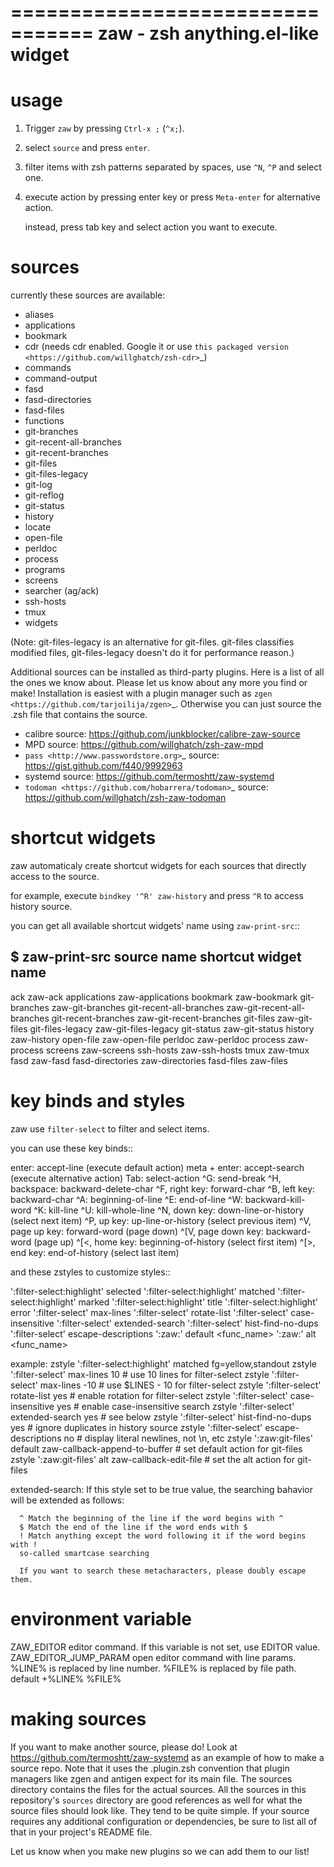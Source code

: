 =================================
zaw - zsh anything.el-like widget
=================================


usage
=====

1. Trigger `zaw` by pressing ``Ctrl-x ;`` (``^x;``).
2. select `source` and press ``enter``.
3. filter items with zsh patterns separated by spaces, use ``^N``, ``^P`` and select one.
4. execute action by pressing enter key or press ``Meta-enter`` for alternative action.

   instead, press tab key and select action you want to execute.


sources
=======

currently these sources are available:

- aliases
- applications
- bookmark
- cdr (needs cdr enabled.  Google it or use `this packaged version <https://github.com/willghatch/zsh-cdr>`_)
- commands
- command-output
- fasd
- fasd-directories
- fasd-files
- functions
- git-branches
- git-recent-all-branches
- git-recent-branches
- git-files
- git-files-legacy
- git-log
- git-reflog
- git-status
- history
- locate
- open-file
- perldoc
- process
- programs
- screens
- searcher (ag/ack)
- ssh-hosts
- tmux
- widgets

(Note: git-files-legacy is an alternative for git-files.
git-files classifies modified files, git-files-legacy doesn't do it for
performance reason.)

Additional sources can be installed as third-party plugins.  Here is a list of all
the ones we know about.  Please let us know about any more you find or make!
Installation is easiest with a plugin manager such as 
`zgen <https://github.com/tarjoilija/zgen>`_.  Otherwise you can just source the
.zsh file that contains the source.

- calibre source: https://github.com/junkblocker/calibre-zaw-source
- MPD source: https://github.com/willghatch/zsh-zaw-mpd
- `pass <http://www.passwordstore.org>`_ source: https://gist.github.com/f440/9992963
- systemd source: https://github.com/termoshtt/zaw-systemd
- `todoman <https://github.com/hobarrera/todoman>`_ source: https://github.com/willghatch/zsh-zaw-todoman

shortcut widgets
================

zaw automaticaly create shortcut widgets for each sources
that directly access to the source.

for example, execute ``bindkey '^R' zaw-history`` and
press ``^R`` to access history source.

you can get all available shortcut widgets' name using ``zaw-print-src``::

  $ zaw-print-src
  source name      shortcut widget name
  ----------------------------------------
  ack              zaw-ack
  applications     zaw-applications
  bookmark         zaw-bookmark
  git-branches     zaw-git-branches
  git-recent-all-branches     zaw-git-recent-all-branches
  git-recent-branches     zaw-git-recent-branches
  git-files        zaw-git-files
  git-files-legacy zaw-git-files-legacy
  git-status       zaw-git-status
  history          zaw-history
  open-file        zaw-open-file
  perldoc          zaw-perldoc
  process          zaw-process
  screens          zaw-screens
  ssh-hosts        zaw-ssh-hosts
  tmux             zaw-tmux
  fasd             zaw-fasd
  fasd-directories zaw-directories
  fasd-files       zaw-files


key binds and styles
====================

zaw use ``filter-select`` to filter and select items.

you can use these key binds::

  enter:              accept-line (execute default action)
  meta + enter:       accept-search (execute alternative action)
  Tab:                select-action
  ^G:                 send-break
  ^H, backspace:      backward-delete-char
  ^F, right key:      forward-char
  ^B, left key:       backward-char
  ^A:                 beginning-of-line
  ^E:                 end-of-line
  ^W:                 backward-kill-word
  ^K:                 kill-line
  ^U:                 kill-whole-line
  ^N, down key:       down-line-or-history (select next item)
  ^P, up key:         up-line-or-history (select previous item)
  ^V, page up key:    forward-word (page down)
  ^[V, page down key: backward-word (page up)
  ^[<, home key:      beginning-of-history (select first item)
  ^[>, end key:       end-of-history (select last item)

and these zstyles to customize styles::

  ':filter-select:highlight' selected
  ':filter-select:highlight' matched
  ':filter-select:highlight' marked
  ':filter-select:highlight' title
  ':filter-select:highlight' error
  ':filter-select' max-lines
  ':filter-select' rotate-list
  ':filter-select' case-insensitive
  ':filter-select' extended-search
  ':filter-select' hist-find-no-dups
  ':filter-select' escape-descriptions
  ':zaw:<source-name>' default <func_name>
  ':zaw:<source-name>' alt <func_name>

  example:
    zstyle ':filter-select:highlight' matched fg=yellow,standout
    zstyle ':filter-select' max-lines 10 # use 10 lines for filter-select
    zstyle ':filter-select' max-lines -10 # use $LINES - 10 for filter-select
    zstyle ':filter-select' rotate-list yes # enable rotation for filter-select
    zstyle ':filter-select' case-insensitive yes # enable case-insensitive search
    zstyle ':filter-select' extended-search yes # see below
    zstyle ':filter-select' hist-find-no-dups yes # ignore duplicates in history source
    zstyle ':filter-select' escape-descriptions no # display literal newlines, not \n, etc
    zstyle ':zaw:git-files' default zaw-callback-append-to-buffer # set default action for git-files
    zstyle ':zaw:git-files' alt zaw-callback-edit-file # set the alt action for git-files

  extended-search:
      If this style set to be true value, the searching bahavior will be
      extended as follows:
  
      ^ Match the beginning of the line if the word begins with ^
      $ Match the end of the line if the word ends with $
      ! Match anything except the word following it if the word begins with !
      so-called smartcase searching
  
      If you want to search these metacharacters, please doubly escape them.

environment variable
====================

ZAW_EDITOR              editor command. If this variable is not set, use EDITOR value.
ZAW_EDITOR_JUMP_PARAM   open editor command with line params.
                        %LINE% is replaced by line number.
                        %FILE% is replaced by file path.
                        default +%LINE% %FILE%


making sources
==============

If you want to make another source, please do!  Look at https://github.com/termoshtt/zaw-systemd
as an example of how to make a source repo.  Note that it uses the <name>.plugin.zsh
convention that plugin managers like zgen and antigen expect for its main file.
The sources directory contains the files for the actual sources.  All the sources
in this repository's ``sources`` directory are good references as well for what
the source files should look like.  They tend to be quite simple.
If your source requires any additional configuration or dependencies, be sure to
list all of that in your project's README file.

Let us know when you make new plugins so we can add them to our list!
